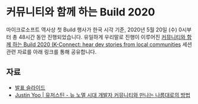 # 커뮤니티와 함께 하는 Build 2020

마이크로소프트 역사상 첫 Build 행사가 한국 시각 기준, 2020년 5월 20일 (수) 0시부터 총 48시간 동안 진행되었습니다. 유일하게 우리말로 진행이 이루어진 [커뮤니티와 함께 하는 Build 2020 (K-Connect: hear dev stories from local communities](https://mybuild.microsoft.com/sessions/690ede86-ae59-421d-8924-a5d86da07b0d?source=sessions) 세션 관련 자료를 아래 링크를 통해 공유합니다.

## 자료

* [발표 슬라이드](K-Connect_Community_Connection-consolidated_slide.pdf)
* [Justin Yoo | 유저스틴 - 뉴 노멀 시대 개발자 커뮤니티와 만나는 나름대로의 방법](Live_Streaming_by_Justin_Yoo.pdf)
